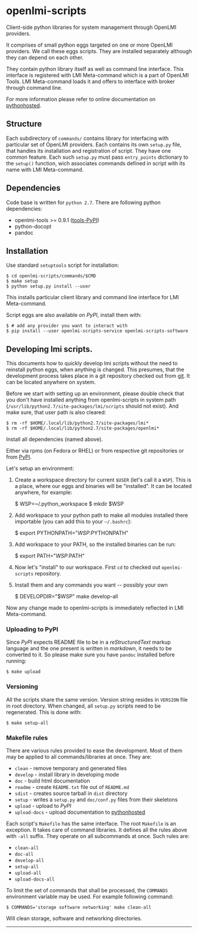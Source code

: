 openlmi-scripts
===============
Client-side python libraries for system management through OpenLMI providers.

It comprises of small python eggs targeted on one or more OpenLMI providers. We
call these eggs scripts. They are installed separately although they can depend
on each other.

They contain python library itself as well as command line interface. This
interface is registered with LMI Meta-command which is a part of OpenLMI Tools.
LMI Meta-command loads it and offers to interface with broker through command
line.

For more information please refer to online documentation on [pythonhosted][].

Structure
---------
Each subdirectory of `commands/` contains library for interfacing with
particular set of OpenLMI providers. Each contains its own `setup.py` file,
that handles its installation and registration of script. They have one common
feature. Each such `setup.py` must pass `entry_points` dictionary to the
`setup()` function, wich associates commands defined in script with its name
with LMI Meta-command.

Dependencies
------------
Code base is written for `python 2.7`.
There are following python dependencies:

 * openlmi-tools >= 0.9.1 ([tools-PyPI][PyPI])
 * python-docopt
 * pandoc

Installation
------------
Use standard `setuptools` script for installation:

    $ cd openlmi-scripts/commands/$CMD
    $ make setup
    $ python setup.py install --user

This installs particular client library and command line interface for
LMI Meta-command.

Script eggs are also available on *PyPI*, install them with:

    $ # add any provider you want to interact with
    $ pip install --user openlmi-scripts-service openlmi-scripts-software

Developing lmi scripts.
-----------------------
This documents how to quickly develop lmi scripts without the need to reinstall
python eggs, when anything is changed. This presumes, that the development
process takes place in a git repository checked out from [git][]. It can be
located anywhere on system.

Before we start with setting up an environment, please double check that you
don't have installed anything from openlmi-scripts in system path
(`/usr/lib/python2.7/site-packages/lmi/scripts` should not exist). And make
sure, that user path is also cleared:

    $ rm -rf $HOME/.local/lib/python2.7/site-packages/lmi*
    $ rm -rf $HOME/.local/lib/python2.7/site-packages/openlmi*

Install all dependencies (named above).

Either via rpms (on Fedora or RHEL) or from respective git repositories or from
[PyPI][].

Let's setup an environment:

  1. Create a workspace directory for current `$USER` (let's call it a `WSP`).
     This is a place, where our eggs and binaries will be "installed".
     It can be located anywhere, for example:

        $ WSP=~/.python_workspace
        $ mkdir $WSP

  2. Add workspace to your python path to make all modules installed there
     importable (you can add this to your `~/.bashrc`):

        $ export PYTHONPATH="$WSP:$PYTHONPATH"

  3. Add workspace to your PATH, so the installed binaries can be run:

        $ export PATH="$WSP:$PATH"

  4. Now let's "install" to our workspace. First `cd` to checked out
     `openlmi-scripts` repository.
  5. Install them and any commands you want -- possibly your own

        $ DEVELOPDIR="$WSP" make develop-all

Now any change made to openlmi-scripts is immediately reflected in LMI
Meta-command.

### Uploading to PyPI
Since *PyPI* expects README file to be in a *reStructuredText* markup
language and the one present is written in *markdown*, it needs to be
converted to it. So please make sure you have `pandoc` installed before
running:

    $ make upload

### Versioning
All the scripts share the same version. Version string resides in `VERSION`
file in root directory. When changed, all `setup.py` scripts need to be
regenerated. This is done with:

    $ make setup-all

### Makefile rules
There are various rules provided to ease the development. Most of them may
be applied to all commands/libraries at once. They are:

  * `clean` - remove temporary and generated files
  * `develop` - install library in developing mode
  * `doc` - build html documentation
  * `readme` - create `README.txt` file out of `README.md`
  * `sdist` - creates source tarball in `dist` directory
  * `setup` - writes a `setup.py` and `doc/conf.py` files from their skeletons
  * `upload` - upload to *PyPI*
  * `upload-docs` - upload documentation to [pythonhosted]

Each script's `Makefile` has the same interface. The root `Makefile` is an
exception. It takes care of command libraries. It defines all the rules above
with `-all` suffix. They operate on all subcommands at once. Such rules are:

  * `clean-all`
  * `doc-all`
  * `develop-all`
  * `setup-all`
  * `upload-all`
  * `upload-docs-all`

To limit the set of commands that shall be processed, the `COMMANDS`
environment variable may be used. For example following command:

    $ COMMANDS='storage software networking' make clean-all

Will clean storage, software and networking directories.

------------------------------------------------------------------------------
[git]:           https://github.com/openlmi/openlmi-scripts                  "openlmi-scripts"
[pythonhosted]:  http://pythonhosted.org/openlmi-tools/index.html            "Python Hosted"
[tools-PyPI]:    https://pypi.python.org/pypi/openlmi-tools                  "Tools on PyPI"
[PyPI]:          https://pypi.python.org/pypi?%3Aaction=search&term=openlmi-scripts&submit=search "Scripts on PyPI"
